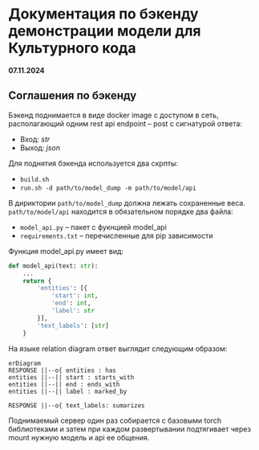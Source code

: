 # Документация по бэкенду демонстрации модели для Культурного кода

**07.11.2024**

## Соглашения по бэкенду

Бэкенд поднимается в виде docker image с доступом в сеть, располагающий одним rest api endpoint – post с сигнатурой ответа:

- Вход: $str$
- Выход: $json$

Для поднятия бэкенда используется два скрпты:

* `build.sh`
* `run.sh -d path/to/model_dump -m path/to/model/api`

В дириктории `path/to/model_dump` должна лежать сохраненные веса. `path/to/model/api` находится в обязательном порядке два файла:

- `model_api.py` – пакет с фукнцией model_api
- `requirements.txt` – перечисленные для pip зависимости

Функция model_api.py имеет вид: 

``` python
def model_api(text: str):
    ...
    return {
        'entities': [{
            'start': int,
            'end': int,
            'label': str
        }],
        'text_labels': [str]
    }
```

На языке relation diagram ответ выглядит следующим образом:

``` mermaid
erDiagram
RESPONSE ||--o{ entities : has
entities ||--|| start : starts_with
entities ||--|| end : ends_with
entities ||--|| label : marked_by

RESPONSE ||--o{ text_labels: sumarizes

```

Поднимаемый сервер один раз собирается с базовыми torch библиотеками и затем при каждом развертывании подтягивает через mount нужную модель и api ее общения. 